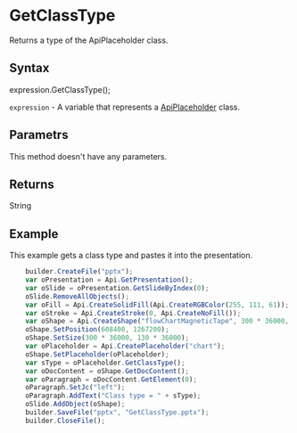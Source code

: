 # GetClassType

Returns a type of the ApiPlaceholder class.

## Syntax

expression.GetClassType();

`expression` - A variable that represents a [ApiPlaceholder](../ApiPlaceholder.md) class.

## Parametrs

This method doesn't have any parameters.

## Returns

String

## Example

This example gets a class type and pastes it into the presentation.

```javascript
	builder.CreateFile("pptx");
	var oPresentation = Api.GetPresentation();
	var oSlide = oPresentation.GetSlideByIndex(0);
	oSlide.RemoveAllObjects();
	var oFill = Api.CreateSolidFill(Api.CreateRGBColor(255, 111, 61));
	var oStroke = Api.CreateStroke(0, Api.CreateNoFill());
	var oShape = Api.CreateShape("flowChartMagneticTape", 300 * 36000, 130 * 36000, oFill, oStroke);
	oShape.SetPosition(608400, 1267200);
	oShape.SetSize(300 * 36000, 130 * 36000);
	var oPlaceholder = Api.CreatePlaceholder("chart");
	oShape.SetPlaceholder(oPlaceholder);
	var sType = oPlaceholder.GetClassType();
	var oDocContent = oShape.GetDocContent();
	var oParagraph = oDocContent.GetElement(0);
	oParagraph.SetJc("left");
	oParagraph.AddText("Class type = " + sType);
	oSlide.AddObject(oShape);
	builder.SaveFile("pptx", "GetClassType.pptx");
	builder.CloseFile();
```